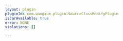 ```yaml
---
layout: plugin
pluginId: com.wangxue.plugin.SourceClassModifyPlugin
isJarAvailable: true
error: NONE
violations: []

---
```

